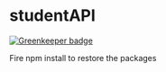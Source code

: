 # studentAPI

[![Greenkeeper badge](https://badges.greenkeeper.io/santoshyadav198613/studentAPI.svg)](https://greenkeeper.io/)

Fire npm install to restore the packages
